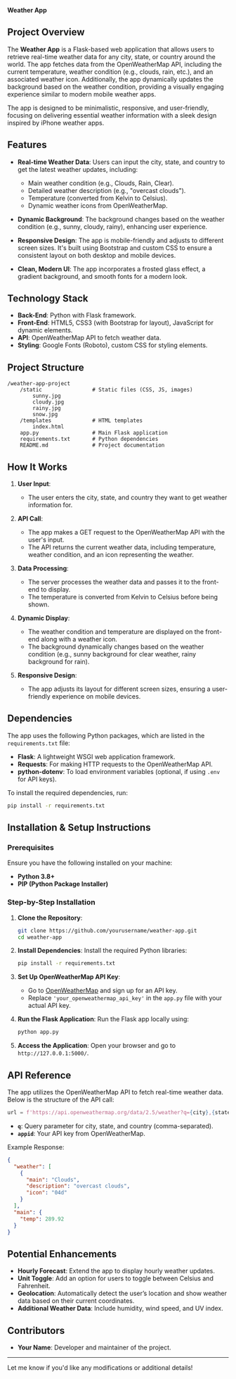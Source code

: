 
**Weather App**

## **Project Overview**

The **Weather App** is a Flask-based web application that allows users to retrieve real-time weather data for any city, state, or country around the world. The app fetches data from the OpenWeatherMap API, including the current temperature, weather condition (e.g., clouds, rain, etc.), and an associated weather icon. Additionally, the app dynamically updates the background based on the weather condition, providing a visually engaging experience similar to modern mobile weather apps.

The app is designed to be minimalistic, responsive, and user-friendly, focusing on delivering essential weather information with a sleek design inspired by iPhone weather apps.

## **Features**

- **Real-time Weather Data**: Users can input the city, state, and country to get the latest weather updates, including:
  - Main weather condition (e.g., Clouds, Rain, Clear).
  - Detailed weather description (e.g., "overcast clouds").
  - Temperature (converted from Kelvin to Celsius).
  - Dynamic weather icons from OpenWeatherMap.

- **Dynamic Background**: The background changes based on the weather condition (e.g., sunny, cloudy, rainy), enhancing user experience.

- **Responsive Design**: The app is mobile-friendly and adjusts to different screen sizes. It's built using Bootstrap and custom CSS to ensure a consistent layout on both desktop and mobile devices.

- **Clean, Modern UI**: The app incorporates a frosted glass effect, a gradient background, and smooth fonts for a modern look.

## **Technology Stack**

- **Back-End**: Python with Flask framework.
- **Front-End**: HTML5, CSS3 (with Bootstrap for layout), JavaScript for dynamic elements.
- **API**: OpenWeatherMap API to fetch weather data.
- **Styling**: Google Fonts (Roboto), custom CSS for styling elements.

## **Project Structure**

```
/weather-app-project
    /static                # Static files (CSS, JS, images)
        sunny.jpg
        cloudy.jpg
        rainy.jpg
        snow.jpg
    /templates             # HTML templates
        index.html
    app.py                 # Main Flask application
    requirements.txt       # Python dependencies
    README.md              # Project documentation
```

## **How It Works**

1. **User Input**: 
   - The user enters the city, state, and country they want to get weather information for.
   
2. **API Call**: 
   - The app makes a GET request to the OpenWeatherMap API with the user's input.
   - The API returns the current weather data, including temperature, weather condition, and an icon representing the weather.

3. **Data Processing**: 
   - The server processes the weather data and passes it to the front-end to display.
   - The temperature is converted from Kelvin to Celsius before being shown.

4. **Dynamic Display**: 
   - The weather condition and temperature are displayed on the front-end along with a weather icon.
   - The background dynamically changes based on the weather condition (e.g., sunny background for clear weather, rainy background for rain).

5. **Responsive Design**: 
   - The app adjusts its layout for different screen sizes, ensuring a user-friendly experience on mobile devices.

## **Dependencies**

The app uses the following Python packages, which are listed in the `requirements.txt` file:

- **Flask**: A lightweight WSGI web application framework.
- **Requests**: For making HTTP requests to the OpenWeatherMap API.
- **python-dotenv**: To load environment variables (optional, if using `.env` for API keys).

To install the required dependencies, run:
```bash
pip install -r requirements.txt
```

## **Installation & Setup Instructions**

### **Prerequisites**

Ensure you have the following installed on your machine:

- **Python 3.8+**
- **PIP (Python Package Installer)**

### **Step-by-Step Installation**

1. **Clone the Repository**:
   ```bash
   git clone https://github.com/yourusername/weather-app.git
   cd weather-app
   ```

2. **Install Dependencies**:
   Install the required Python libraries:
   ```bash
   pip install -r requirements.txt
   ```

3. **Set Up OpenWeatherMap API Key**:
   - Go to [OpenWeatherMap](https://home.openweathermap.org/users/sign_up) and sign up for an API key.
   - Replace `'your_openweathermap_api_key'` in the `app.py` file with your actual API key.

4. **Run the Flask Application**:
   Run the Flask app locally using:
   ```bash
   python app.py
   ```

5. **Access the Application**:
   Open your browser and go to `http://127.0.0.1:5000/`.

## **API Reference**

The app utilizes the OpenWeatherMap API to fetch real-time weather data. Below is the structure of the API call:

```python
url = f'https://api.openweathermap.org/data/2.5/weather?q={city},{state},{country}&appid={api_key}'
```

- **`q`**: Query parameter for city, state, and country (comma-separated).
- **`appid`**: Your API key from OpenWeatherMap.

Example Response:
```json
{
  "weather": [
    {
      "main": "Clouds",
      "description": "overcast clouds",
      "icon": "04d"
    }
  ],
  "main": {
    "temp": 289.92
  }
}
```

## **Potential Enhancements**

- **Hourly Forecast**: Extend the app to display hourly weather updates.
- **Unit Toggle**: Add an option for users to toggle between Celsius and Fahrenheit.
- **Geolocation**: Automatically detect the user’s location and show weather data based on their current coordinates.
- **Additional Weather Data**: Include humidity, wind speed, and UV index.

## **Contributors**

- **Your Name**: Developer and maintainer of the project.

---

Let me know if you'd like any modifications or additional details!
